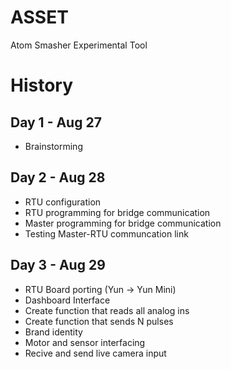 # ASSET
Atom Smasher Experimental Tool

# History
## Day 1 - Aug 27
- Brainstorming
## Day 2 - Aug 28
- RTU configuration
- RTU programming for bridge communication
- Master programming for bridge communication
- Testing Master-RTU communcation link
## Day 3 - Aug 29
- RTU Board porting (Yun -> Yun Mini)
- Dashboard Interface
- Create function that reads all analog ins
- Create function that sends N pulses
- Brand identity
- Motor and sensor interfacing
- Recive and send live camera input
